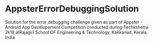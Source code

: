 # AppsterErrorDebuggingSolution

Solution for the error debugging challenge given as part of Appster - Android App Developement Competition conducted during Techkshetra 2k18 atRajagiri School OF Engineering & Technology, Kakkanad, Kerala, India. 
